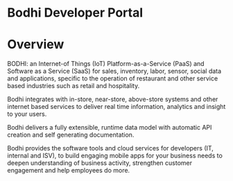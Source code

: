 Bodhi Developer Portal
=====================
# Overview 
BODHI: an Internet-of Things (IoT) Platform-as-a-Service (PaaS) and Software as a Service (SaaS) for sales, inventory, labor, sensor, social data and applications, specific to the operation of restaurant and other service based industries such as retail and hospitality.

Bodhi integrates with in-store, near-store, above-store systems and other internet based services to deliver real time information, analytics and insight to your users.

Bodhi delivers a fully extensible, runtime data model with automatic API creation and self generating documentation.

Bodhi provides the software tools and cloud services for developers (IT, internal and ISV), to build engaging mobile apps for your business needs to deepen understanding of business activity, strengthen customer engagement and help employees do more.


